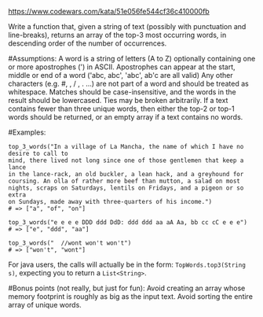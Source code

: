https://www.codewars.com/kata/51e056fe544cf36c410000fb

Write a function that, given a string of text (possibly with punctuation and line-breaks), returns an array of the top-3 most occurring words, in descending order of the number of occurrences.

#Assumptions:
A word is a string of letters (A to Z) optionally containing one or more apostrophes (') in ASCII.
Apostrophes can appear at the start, middle or end of a word ('abc, abc', 'abc', ab'c are all valid)
Any other characters (e.g. #, \, / , . ...) are not part of a word and should be treated as whitespace.
Matches should be case-insensitive, and the words in the result should be lowercased.
Ties may be broken arbitrarily.
If a text contains fewer than three unique words, then either the top-2 or top-1 words should be returned, or an empty array if a text contains no words.

#Examples:
```
top_3_words("In a village of La Mancha, the name of which I have no desire to call to
mind, there lived not long since one of those gentlemen that keep a lance
in the lance-rack, an old buckler, a lean hack, and a greyhound for
coursing. An olla of rather more beef than mutton, a salad on most
nights, scraps on Saturdays, lentils on Fridays, and a pigeon or so extra
on Sundays, made away with three-quarters of his income.")
# => ["a", "of", "on"]

top_3_words("e e e e DDD ddd DdD: ddd ddd aa aA Aa, bb cc cC e e e")
# => ["e", "ddd", "aa"]

top_3_words("  //wont won't won't")
# => ["won't", "wont"]
```

For java users, the calls will actually be in the form: `TopWords.top3(String s)`, expecting you to return a `List<String>`.

#Bonus points (not really, but just for fun):
Avoid creating an array whose memory footprint is roughly as big as the input text.
Avoid sorting the entire array of unique words.